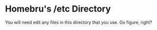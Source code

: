 # Homebru's /etc Directory

You will need edit any files in this directory that you use. Go figure, right?
